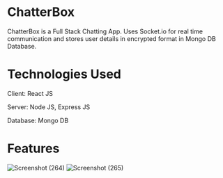 # ChatterBox
ChatterBox is a Full Stack Chatting App. Uses Socket.io for real time communication and stores user details in encrypted format in Mongo DB Database.

# Technologies Used

Client: React JS

Server: Node JS, Express JS

Database: Mongo DB

# Features
![Screenshot (264)](https://user-images.githubusercontent.com/85659480/199514458-92261fb8-3049-45fb-a65a-61e400af222f.png)
![Screenshot (265)](https://user-images.githubusercontent.com/85659480/199557102-05d693d4-bad7-4280-b46b-4d7daae011bb.png)
